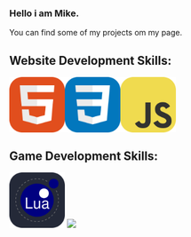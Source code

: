 ### Hello i am Mike.

You can find some of my projects om my page.

## Website Development Skills:
<div style="display: flex;">
    <img src="https://github.com/Mikert-gg/Mikert-gg/blob/main/HTML.svg?raw=true" width="100">
    <img src="https://github.com/Mikert-gg/Mikert-gg/blob/main/CSS.svg?raw=true" width="100">
    <img src="https://github.com/Mikert-gg/Mikert-gg/blob/main/JavaScript.svg?raw=true" width="100">
</div>

## Game Development Skills:
<img src="https://github.com/Mikert-gg/Mikert-gg/blob/main/Lua-Dark.svg?raw=true" width="100">
<img src="https://github.com/Mikert-gg/Mikert-gg/blob/main/LÖVE.svg?raw=true" width="100">
